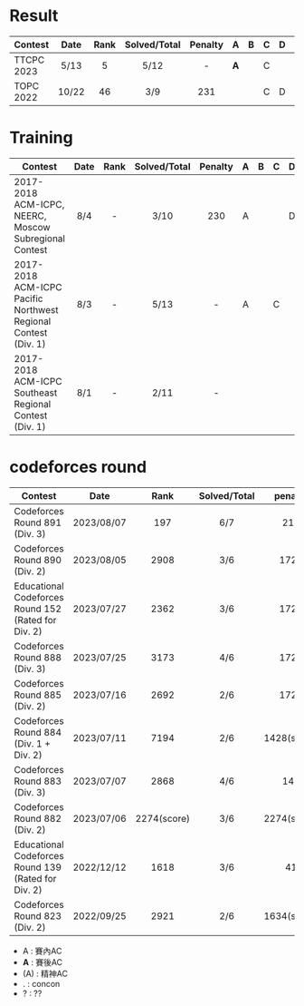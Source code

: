 # Result

| Contest                   | Date          | Rank | Solved/Total | Penalty |A|   B|C   |D   |E   |F   |G   |H   |I   |J   |K   |L   |M   |N   |
| --------------------------|:-------------:|:----:|:------------:|:--------:|:-:|:-:|:-:|:-:|:-:|:-:|:-:|:-:|:-:|:-:|:-:|:-:|:-:|:--:|
| TTCPC 2023 | 5/13 | 5  | 5/12   |  -  |**A**|   |C|   | E |**F**| G |   |I |J |   |**L**|   |   |
| TOPC 2022 | 10/22 | 46 | 3/9 | 231 |   |   | C | D |   | F |   |**H**|   |   |   |   |   |   |

# Training

| Contest                   | Date          | Rank | Solved/Total | Penalty |A|   B|C   |D   |E   |F   |G   |H   |I   |J   |K   |L   |M   |N   |
| --------------------------|:-------------:|:----:|:------------:|:--------:|:-:|:-:|:-:|:-:|:-:|:-:|:-:|:-:|:-:|:-:|:-:|:-:|:-:|:-:|
| 2017-2018 ACM-ICPC, NEERC, Moscow Subregional Contest| 8/4         |  - | 3/10 | 230 |A|    |   |D   |    |    |G   |**H**|   |    |    |    |    |    |
| 2017-2018 ACM-ICPC Pacific Northwest Regional Contest (Div. 1)| 8/3         | - | 5/13 | - |A|   |C   |   |E   |F  |   |   | |J   |  |L   |   |  |
|2017-2018 ACM-ICPC Southeast Regional Contest (Div. 1)| 8/1       | - | 2/11 | - | |    |   |    |    |    |   |   |   |J   |   |L   |   |   |


# codeforces round

| Contest                   | Date          | Rank | Solved/Total | penalty  |A|   B|C   |D   |E   |F   |G   |H   |I   |J   |K   |L   |M   |N   |
| --------------------------|:-------------:|:----:|:------------:|:--------:|:-:|:-:|:-:|:-:|:-:|:-:|:-:|:-:|:-:|:-:|:-:|:-:|:-:|:-:|
| Codeforces Round 891 (Div. 3)       | 2023/08/07          | 197 | 6/7 | 217  |A|   B|C   | D  |E   |F   | **G**  |   |   |   |   |   |   |   |
| Codeforces Round 890 (Div. 2)       | 2023/08/05          | 2908 | 3/6 | 1722  |A|   B|C   | **D**  | **E** |   |   |   |   |   |   |   |   |   |
| Educational Codeforces Round 152 (Rated for Div. 2)       |2023/07/27          | 2362 | 3/6 | 1722  |A|   B|C   | **D**  | **E** |   |   |   |   |   |   |   |   |   |
| Codeforces Round 888 (Div. 3)      | 2023/07/25          | 3173	 | 4/6 | 1722  |A|   B|C   | **D**  | **E** |   |   |   |   |   |   |   |   |   |
| Codeforces Round 885 (Div. 2)       | 2023/07/16          | 2692 | 2/6 | 1722  |A|   B|C   | **D**  | **E** |   |   |   |   |   |   |   |   |   |
| Codeforces Round 884 (Div. 1 + Div. 2)      | 2023/07/11          | 7194 | 2/6 | 1428(score)  |A|   B|    |    | * |   |   |   |   |   |   |   |   |   |
| Codeforces Round 883 (Div. 3)       | 2023/07/07          | 2868 | 4/6 | 148	  |A|   B|    | D  | E |   |   |   |   |   |   |   |   |   |
| Codeforces Round 882 (Div. 2)       | 2023/07/06          | 	2274(score)	 | 3/6 | 2274(score)  |A|   B| C   |   |  |   |   |   |   |   |   |   |   |   |
| 	Educational Codeforces Round 139 (Rated for Div. 2)       | 2022/12/12          | 1618	 | 3/6 | 41  |A |   B| C   |   |  |   |   |   |   |   |   |   |   |   |
| Codeforces Round 823 (Div. 2)       | 2022/09/25         | 2921 | 2/6 | 1634(score)  |A|    |C   |   | **E** |   |   |   |   |   |   |   |   |   |



- A : 賽內AC
- **A** : 賽後AC
- (A) : 精神AC
- . : concon
- ? : ??
